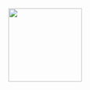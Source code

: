 ###

<img align="right" height="150" src="https://media.discordapp.net/attachments/1168648440834703411/1271997551691825333/CarrdieQNA.gif?ex=66b95f88&is=66b80e08&hm=b36b85d236b60833fd949efdb9bf4aba3d558b5f9766b450b0b29ee86a1a6805&=&width=350&height=350"  />

###
